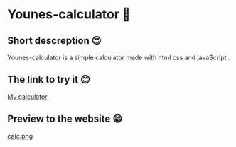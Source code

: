 # Younes-calculator 🧠
## Short descreption 😍
Younes-calculator is a simple calculator made with html css and javaScript . 
## The link to try it 😊
[My calculator](https://younes-calculator.netlify.app/)
## Preview to the website 😁
[calc.png](https://postimg.cc/cgN8qVsK)

